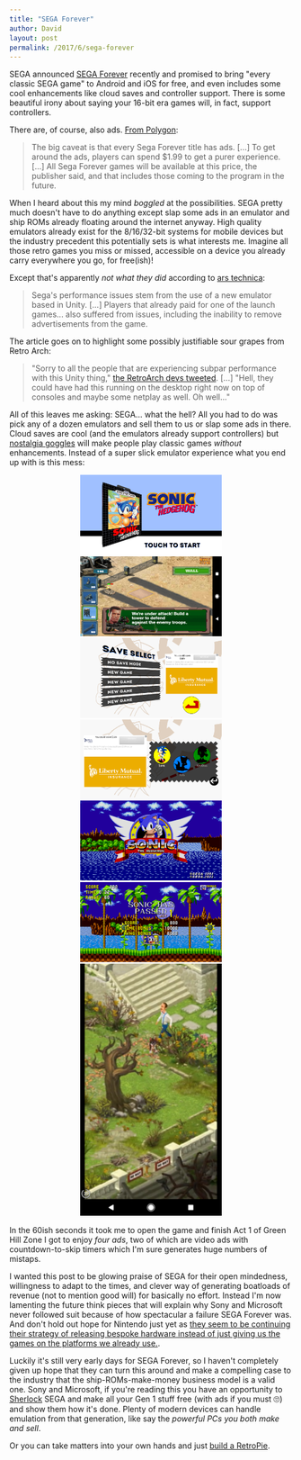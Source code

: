 ```yaml
---
title: "SEGA Forever"
author: David
layout: post
permalink: /2017/6/sega-forever
---
```


SEGA announced [SEGA Forever](http://forever.sega.com/) recently and promised to bring "every classic SEGA game" to Android and iOS for free, and even includes some cool enhancements like cloud saves and controller support. There is some beautiful irony about saying your 16-bit era games will, in fact, support controllers.

There are, of course, also ads. [From Polygon](https://www.polygon.com/2017/6/21/15845736/sega-forever-ios-android-free-sega-mobile-games-download):

>The big caveat is that every Sega Forever title has ads. [...] To get around the ads, players can spend $1.99 to get a purer experience. [...]  All Sega Forever games will be available at this price, the publisher said, and that includes those coming to the program in the future.

When I heard about this my mind _boggled_ at the possibilities. SEGA pretty much doesn't have to do anything except slap some ads in an emulator and ship ROMs already floating around the internet anyway. High quality emulators already exist for the 8/16/32-bit systems for mobile devices but the industry precedent this potentially sets is what interests me. Imagine all those retro games you miss or missed, accessible on a device you already carry everywhere you go, for free(ish)!

Except that's apparently _not what they did_ according to [ars technica](https://arstechnica.com/gaming/2017/06/sega-forever-emulation-performance-problems/):

>Sega's performance issues stem from the use of a new emulator based in Unity. [...] Players that already paid for one of the launch games... also suffered from issues, including the inability to remove advertisements from the game.

The article goes on to highlight some possibly justifiable sour grapes from Retro Arch:

>"Sorry to all the people that are experiencing subpar performance with this Unity thing," [the RetroArch devs tweeted](http://www.twitlonger.com/show/n_1spviqt). [...] "Hell, they could have had this running on the desktop right now on top of consoles and maybe some netplay as well. Oh well..."

All of this leaves me asking: SEGA... what the hell? All you had to do was pick any of a dozen emulators and sell them to us or slap some ads in there. Cloud saves are cool (and the emulators already support controllers) but [nostalgia goggles](http://www.nostalgiagoggles.audio) will make people play classic games _without_ enhancements. Instead of a super slick emulator experience what you end up with is this mess:

<div style="text-align: center">
<img src="/post-images/sega-forever1.png" width="50%" alt="Sonic the Hedgehog title screen" />
<img src="/post-images/sega-forever2.png" width="50%" alt="Ad #1" />
<img src="/post-images/sega-forever3.png" width="50%" alt="New Game screen and ad #2" />
<img src="/post-images/sega-forever4.png" width="50%" alt="Character select screen and ad #3" />
<img src="/post-images/sega-forever5.png" width="50%" alt="Sonic the Hedgehog actual title screen" />
<img src="/post-images/sega-forever6.png" width="50%" alt="Act 1 complete" />
<img src="/post-images/sega-forever7.png" width="50%" alt="Ad #4" />
</div>

In the 60ish seconds it took me to open the game and finish Act 1 of Green Hill Zone I got to enjoy _four ads_, two of which are video ads with countdown-to-skip timers which I'm sure generates huge numbers of mistaps.

I wanted this post to be glowing praise of SEGA for their open mindedness, willingness to adapt to the times, and clever way of generating boatloads of revenue (not to mention good will) for basically no effort. Instead I'm now lamenting the future think pieces that will explain why Sony and Microsoft never followed suit because of how spectacular a failure SEGA Forever was. And don't hold out hope for Nintendo just yet as [they seem to be continuing their strategy of releasing bespoke hardware instead of just giving us the games on the platforms we already use.](http://www.nintendo.com/super-nes-classic).

Luckily it's still very early days for SEGA Forever, so I haven't completely given up hope that they can turn this around and make a compelling case to the industry that the ship-ROMs-make-money business model is a valid one. Sony and Microsoft, if you're reading this you have an opportunity to [Sherlock](http://www.urbandictionary.com/define.php?term=sherlocked) SEGA and make all your Gen 1 stuff free (with ads if you must 🙄) and show them how it's done. Plenty of modern devices can handle emulation from that generation, like say the _powerful PCs you both make and sell_.

Or you can take matters into your own hands and just [build a RetroPie](http://lifehacker.com/how-to-turn-your-raspberry-pi-into-a-retro-game-console-498561192).

